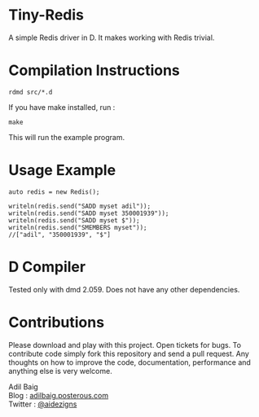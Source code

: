Tiny-Redis
==========
A simple Redis driver in D. It makes working with Redis trivial.

# Compilation Instructions

	rdmd src/*.d

If you have make installed, run :

	make
	
This will run the example program.

# Usage Example
	auto redis = new Redis();
    
    writeln(redis.send("SADD myset adil"));
    writeln(redis.send("SADD myset 350001939"));
    writeln(redis.send("SADD myset $"));
    writeln(redis.send("SMEMBERS myset"));
    //["adil", "350001939", "$"] 

# D Compiler
Tested only with dmd 2.059. Does not have any other dependencies. 

# Contributions
Please download and play with this project. Open tickets for bugs. To contribute code simply fork this repository and send a pull request.
Any thoughts on how to improve the code, documentation, performance and anything else is very welcome.

Adil Baig
<br />Blog : [adilbaig.posterous.com](http://adilbaig.posterous.com)
<br />Twitter : [@aidezigns](http://twitter.com/aidezigns)
